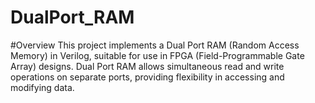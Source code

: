 # DualPort_RAM
#Overview
This project implements a Dual Port RAM (Random Access Memory) in Verilog, suitable for use in FPGA (Field-Programmable Gate Array) designs. Dual Port RAM allows simultaneous read and write operations on separate ports, providing flexibility in accessing and modifying data.
